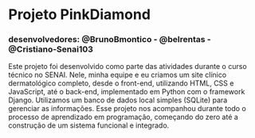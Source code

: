 # Projeto PinkDiamond
### desenvolvedores: @BrunoBmontico - @belrentas - @Cristiano-Senai103

Este projeto foi desenvolvido como parte das atividades durante o curso técnico no SENAI. Nele, minha equipe e eu criamos um site clínico dermatológico completo, desde o front-end, utilizando HTML, CSS e JavaScript, até o back-end, implementado em Python com o framework Django. Utilizamos um banco de dados local simples (SQLite) para gerenciar as informações. Esse projeto nos acompanhou durante todo o processo de aprendizado em programação, começando do zero até a construção de um sistema funcional e integrado.
